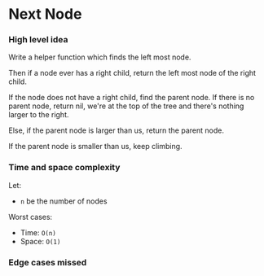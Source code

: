# Next Node

### High level idea

Write a helper function which finds the left most node.  

Then if a node ever has a right child, return the left most node of the right child.  

If the node does not have a right child, find the parent node.  If there is no parent node, return nil, we're at the top of the tree and there's nothing larger to the right.  

Else, if the parent node is larger than us, return the parent node.  

If the parent node is smaller than us, keep climbing.  

### Time and space complexity

Let: <br>

- `n` be the number of nodes<br>

Worst cases: <br>

- Time: `O(n)` <br>
- Space: `O(1)`

### Edge cases missed

